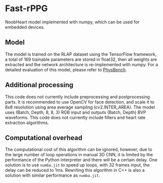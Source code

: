 # Fast-rPPG
NoobHeart model implemented with numpy, which can be used for embedded devices.  

## Model
The model is trained on the RLAP dataset using the TensorFlow framework, a total of 169 trainable parameters are stored in float32, then all weights are extracted and the network architecture is re-implemented with numpy. For a detailed evaluation of this model, please refer to [PhysBench](https://github.com/KegangWangCCNU/PhysBench).  
## Additional processing  
This code does not currently include preprocessing and postprocessing parts. It is recommended to use OpenCV for face detection, and scale it to 8x8 resolution using area average sampling (cv2.INTER_AREA). The model uses (Batch, Depth, 8, 8, 3) RGB input and outputs (Batch, Depth) BVP waveforms. This code does not currently include filters and heart rate extraction algorithms.

## Computational overhead  
The computational cost of this algorithm can be ignored, however, due to the large number of loop operations in manual 3D CNN, it is limited by the performance of the Python interpreter and there will be a certain delay. One solution is to use `numba.jit` to speed up loops, with 32 frames input, the delay can be reduced to 1ms. Rewriting this algorithm in C++ is also a solution with similar performance as `numba.jit`.
